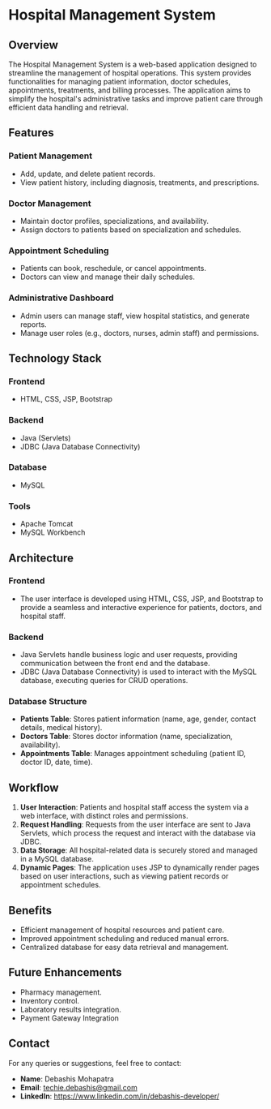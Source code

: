 # Hospital Management System

## Overview
The Hospital Management System is a web-based application designed to streamline the management of hospital operations. This system provides functionalities for managing patient information, doctor schedules, appointments, treatments, and billing processes. The application aims to simplify the hospital's administrative tasks and improve patient care through efficient data handling and retrieval.

## Features
### Patient Management
- Add, update, and delete patient records.
- View patient history, including diagnosis, treatments, and prescriptions.

### Doctor Management
- Maintain doctor profiles, specializations, and availability.
- Assign doctors to patients based on specialization and schedules.

### Appointment Scheduling
- Patients can book, reschedule, or cancel appointments.
- Doctors can view and manage their daily schedules.

### Administrative Dashboard
- Admin users can manage staff, view hospital statistics, and generate reports.
- Manage user roles (e.g., doctors, nurses, admin staff) and permissions.

## Technology Stack
### Frontend
- HTML, CSS, JSP, Bootstrap

### Backend
- Java (Servlets)
- JDBC (Java Database Connectivity)

### Database
- MySQL

### Tools
- Apache Tomcat
- MySQL Workbench

## Architecture
### Frontend
- The user interface is developed using HTML, CSS, JSP, and Bootstrap to provide a seamless and interactive experience for patients, doctors, and hospital staff.

### Backend
- Java Servlets handle business logic and user requests, providing communication between the front end and the database.
- JDBC (Java Database Connectivity) is used to interact with the MySQL database, executing queries for CRUD operations.

### Database Structure
- **Patients Table**: Stores patient information (name, age, gender, contact details, medical history).
- **Doctors Table**: Stores doctor information (name, specialization, availability).
- **Appointments Table**: Manages appointment scheduling (patient ID, doctor ID, date, time).

## Workflow
1. **User Interaction**: Patients and hospital staff access the system via a web interface, with distinct roles and permissions.
2. **Request Handling**: Requests from the user interface are sent to Java Servlets, which process the request and interact with the database via JDBC.
3. **Data Storage**: All hospital-related data is securely stored and managed in a MySQL database.
4. **Dynamic Pages**: The application uses JSP to dynamically render pages based on user interactions, such as viewing patient records or appointment schedules.

## Benefits
- Efficient management of hospital resources and patient care.
- Improved appointment scheduling and reduced manual errors.
- Centralized database for easy data retrieval and management.

## Future Enhancements
- Pharmacy management.
- Inventory control.
- Laboratory results integration.
- Payment Gateway Integration

## Contact
For any queries or suggestions, feel free to contact:
- **Name**: Debashis Mohapatra
- **Email**: techie.debashis@gmail.com
- **LinkedIn**: https://www.linkedin.com/in/debashis-developer/
